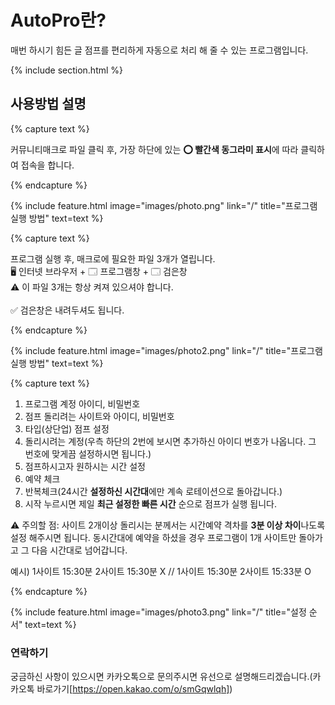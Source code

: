 ---
---

# AutoPro란?

매번 하시기 힘든 글 점프를 편리하게 자동으로 처리 해 줄 수 있는 프로그램입니다.

{% include section.html %}

## 사용방법 설명

{% capture text %}

커뮤니티매크로 파일 클릭 후, 가장 하단에 있는 <b>⭕ 빨간색 동그라미 표시</b>에 따라 클릭하여 접속을 합니다.

{% endcapture %}

{%
  include feature.html
  image="images/photo.png"
  link="/"
  title="프로그램 실행 방법"
  text=text
%}

{% capture text %}

프로그램 실행 후, 매크로에 필요한 파일 3개가 열립니다. <br> 🖥️ 인터넷 브라우저 + 🗔 프로그램창 + 🗔 검은창 <br> ⚠️ 이 파일 3개는 항상 켜져 있으셔야 합니다. <br><br> ✅ 검은창은 내려두셔도 됩니다.

{% endcapture %}

{%
  include feature.html
  image="images/photo2.png"
  link="/"
  title="프로그램 실행 방법"
  text=text
%}

{% capture text %}

1. 프로그램 계정 아이디, 비밀번호
2. 점프 돌리려는 사이트와 아이디, 비밀번호
3. 타입(상단업) 점프 설정
4. 돌리시려는 계정(우측 하단의 2번에 보시면 추가하신 아이디 번호가 나옵니다. 그 번호에 맞게끔 설정하시면 됩니다.)
5. 점프하시고자 원하시는 시간 설정
6. 예약 체크
7. 반복체크(24시간 <b>설정하신 시간대</b>에만 계속 로테이션으로 돌아갑니다.)
8. 시작 누르시면 제일 <b>최근 설정한 빠른 시간</b> 순으로 점프가 실행 됩니다.

⚠️ 주의할 점: 사이트 2개이상 돌리시는 분께서는 시간예약 격차를 <b>3분 이상 차이</b>나도록 설정 해주시면 됩니다. 동시간대에 예약을 하셨을 경우 프로그램이 1개 사이트만 돌아가고 그 다음 시간대로 넘어갑니다.

예시) 1사이트 15:30분 2사이트 15:30분 X // 1사이트 15:30분 2사이트 15:33분 O

{% endcapture %}

{%
  include feature.html
  image="images/photo3.png"
  link="/"
  title="설정 순서"
  text=text
%}

### 연락하기

궁금하신 사항이 있으시면 카카오톡으로 문의주시면 유선으로 설명해드리겠습니다.(카카오톡 바로가기[https://open.kakao.com/o/smGqwlqh])
